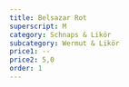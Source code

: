 ```yaml
---
title: Belsazar Rot
superscript: M
category: Schnaps & Likör
subcategory: Wermut & Likör
price1: --
price2: 5,0
order: 1
---
```

